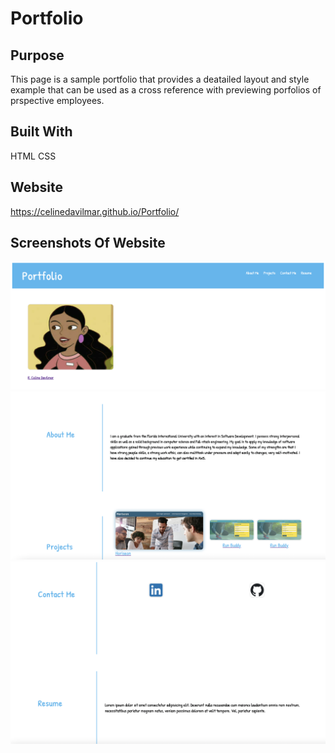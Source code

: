 # Portfolio

##  Purpose

This page is a sample portfolio that provides a deatailed layout and style example that can be used as a cross reference with previewing porfolios of prspective employees.

## Built With

HTML
CSS

## Website

https://celinedavilmar.github.io/Portfolio/

## Screenshots Of Website

<img src="./assets/Portfolio1.png">
<img src="./assets/Portfolio2.png">
<img src="./assets/Portfolio3.png">